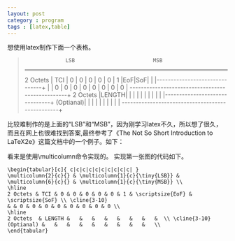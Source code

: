 ```yaml
---
layout: post
category : program
tags : [latex,table]
---
```

想使用latex制作下面一个表格。
>		    	   LSB		    			   MSB	
>-------------------------------------------------
>2 Octets  | TCI  | 0 | 0 | 0 | 0 | 0 | 1 |EoF|SoF|
>          |      |-------------------------------+
>          |      | 0 | 0 | 0 | 0 | 0 | 0 | 0 | 0 |
>-------------------------------------------------+
>2 Octets  |LENGTH|   |   |   |   |   |   |   |   |
>          |      |-------------------------------+
>(Optianal)|      |   |   |   |   |   |   |   |   |
>-------------------------------------------------+

<!--
<img src = "../image/latex2.jpg" >
-->
比较难制作的是上面的“LSB”和“MSB”，因为刚学习latex不久，所以想了很久，
而且在网上也很难找到答案,最终参考了《The Not So Short Introduction to 
LaTeX2e》这篇文档中的一个例子。如下：
<!--
<img src = "../image/latex1.jpg" >
-->
看来是使用\multicolumn命令实现的。
实现第一张图的代码如下。

	\begin{tabular}[c]{ c|c|c|c|c|c|c|c|c|c| }
	\multicolumn{2}{c}{} & \multicolumn{1}{c}{\tiny{LSB}} & \multicolumn{6}{c}{} & \multicolumn{1}{c}{\tiny{MSB}} \\
	\hline
	2 Octets & TCI & 0 & 0 & 0 & 0 & 0 & 1 & \scriptsize{EoF} & \scriptsize{SoF} \\ \cline{3-10}
	& & 0 & 0 & 0 & 0 & 0 & 0 & 0 & 0 \\
	\hline
	2 Octets  & LENGTH &   &   &   &   &   &   &   &  \\ \cline{3-10}
	(Optianal) &   &   &   &   &   &   &   &   &   \\
	\end{tabular}
